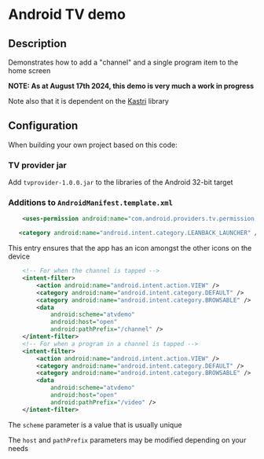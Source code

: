 # Android TV demo

## Description

Demonstrates how to add a "channel" and a single program item to the home screen

**NOTE: As at August 17th 2024, this demo is very much a work in progress**

Note also that it is dependent on the [Kastri](https://github.com/DelphiWorlds/Kastri/) library

## Configuration

When building your own project based on this code:

### TV provider jar

Add `tvprovider-1.0.0.jar` to the libraries of the Android 32-bit target

### Additions to `AndroidManifest.template.xml`

```xml
    <uses-permission android:name="com.android.providers.tv.permission.WRITE_EPG_DATA" />
```

```xml
   <category android:name="android.intent.category.LEANBACK_LAUNCHER" />
```

This entry ensures that the app has an icon amongst the other icons on the device

```xml
    <!-- For when the channel is tapped -->
    <intent-filter>
        <action android:name="android.intent.action.VIEW" />
        <category android:name="android.intent.category.DEFAULT" />
        <category android:name="android.intent.category.BROWSABLE" />
        <data
            android:scheme="atvdemo"
            android:host="open"
            android:pathPrefix="/channel" />
    </intent-filter>
    <!-- For when a program in a channel is tapped -->
    <intent-filter>
        <action android:name="android.intent.action.VIEW" />
        <category android:name="android.intent.category.DEFAULT" />
        <category android:name="android.intent.category.BROWSABLE" />
        <data
            android:scheme="atvdemo"
            android:host="open"
            android:pathPrefix="/video" />
    </intent-filter>
```

The `scheme` parameter is a value that is usually unique

The `host` and `pathPrefix` parameters may be modified depending on your needs


